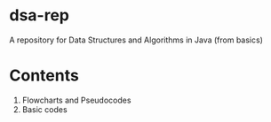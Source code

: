 # dsa-rep
A repository for Data Structures and Algorithms in Java (from basics)

# Contents

1. Flowcharts and Pseudocodes
2. Basic codes

